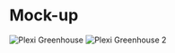 # Mock-up

![Plexi Greenhouse](http://air.imag.fr/images/9/95/Greenhouse_model2.jpg)
![Plexi Greenhouse 2](http://air.imag.fr/images/3/36/Greenhouse_model.jpg)
